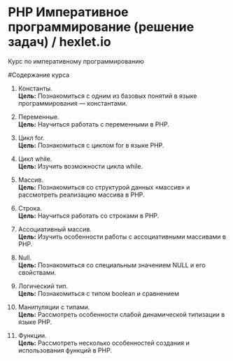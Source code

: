 # PHP Императивное программирование (решение задач) / hexlet.io

Курс по императивному программированию

#Содержание курса

1. Константы. <br>
**Цель:** Познакомиться с одним из базовых понятий в языке программирования — константами.

2. Переменные. <br>
**Цель:** Научиться работать с переменными в PHP.

3. Цикл for. <br>
**Цель:** Познакомиться с циклом for в языке PHP.

4. Цикл while. <br>
**Цель:** Изучить возможности цикла while.

5. Массив. <br>
**Цель:** Познакомиться со структурой данных «массив» и рассмотреть реализацию массива в PHP.

6. Строка. <br>
**Цель:** Научиться работать со строками в PHP.

7. Ассоциативный массив. <br>
**Цель:** Изучить особенности работы с ассоциативными массивами в PHP.

8. Null. <br>
**Цель:** Познакомиться со специальным значением NULL и его свойствами.

9. Логический тип. <br>
**Цель:** Познакомиться с типом boolean и сравнением

10. Манипуляции с типами. <br>
**Цель:** Рассмотреть особенности слабой динамической типизации в языке PHP.

11. Функции. <br>
**Цель:** Рассмотреть несколько особенностей создания и использования функций в PHP.
